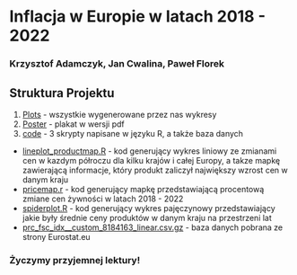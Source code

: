 # Inflacja w Europie w latach 2018 - 2022
### Krzysztof Adamczyk, Jan Cwalina, Paweł Florek
## Struktura Projektu
1. [Plots](projects/project1/Adamczyk_Cwalina_Florek/Plots) - wszystkie wygenerowane przez nas wykresy
2. [Poster](Adamczyk_Cwalina_Florek/Poster) - plakat w wersji pdf
3. [code](Adamczyk_Cwalina_Florek/code) - 3 skrypty napisane w języku R, a także baza danych
* [lineplot_productmap.R](Adamczyk_Cwalina_Florek/code/lineplot_productmap.R) - kod generujący wykres liniowy ze zmianami cen w kazdym półroczu dla kilku krajów i całej Europy,
a takze mapkę zawierającą informacje, który produkt zaliczył największy wzrost cen w danym kraju
* [pricemap.r](Adamczyk_Cwalina_Florek/code/pricemap.r) - kod generujący mapkę przedstawiającą procentową zmiane cen żywności w latach 2018 - 2022
* [spiderplot.R](Adamczyk_Cwalina_Florek/code/spiderplot.R) - kod generujący wykres pajęczynowy przedstawiający jakie były średnie ceny produktów
w danym kraju na przestrzeni lat
* [prc_fsc_idx__custom_8184163_linear.csv.gz](Adamczyk_Cwalina_Florek/code/prc_fsc_idx__custom_8184163_linear.csv.gz) - baza danych pobrana ze strony Eurostat.eu
### Życzymy przyjemnej lektury!
